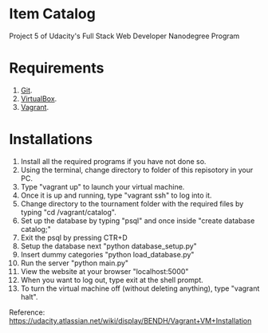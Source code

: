 # Item Catalog
Project 5 of Udacity's Full Stack Web Developer Nanodegree Program

# Requirements
1) [Git](http://git-scm.com/downloads).  
2) [VirtualBox](https://www.virtualbox.org/wiki/Downloads).  
3) [Vagrant](https://www.vagrantup.com/downloads.html).

# Installations
1) Install all the required programs if you have not done so.  
2) Using the terminal, change directory to folder of this repisotory in your PC.  
3) Type "vagrant up" to launch your virtual machine.  
4) Once it is up and running, type "vagrant ssh" to log into it.  
5) Change directory to the tournament folder with the required files by typing "cd /vagrant/catalog".  
6) Set up the database by typing "psql" and once inside "create database catalog;"  
7) Exit the psql by pressing CTR+D  
8) Setup the database next "python database_setup.py" 
9) Insert dummy categories "python load_database.py"  
10) Run the server "python main.py"  
11) View the website at your browser "localhost:5000"  
12) When you want to log out, type exit at the shell prompt.   
13) To turn the virtual machine off (without deleting anything), type "vagrant halt".   
  
Reference: https://udacity.atlassian.net/wiki/display/BENDH/Vagrant+VM+Installation
